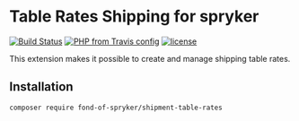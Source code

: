 # Table Rates Shipping for spryker
[![Build Status](https://travis-ci.org/fond-of/spryker-shipment-table-rate.svg?branch=master)](https://travis-ci.org/fond-of/spryker-shipment-table-rate)
[![PHP from Travis config](https://img.shields.io/travis/php-v/symfony/symfony.svg)](https://php.net/)
[![license](https://img.shields.io/github/license/mashape/apistatus.svg)](https://packagist.org/packages/fond-of-spryker/shipment-table-rate)


This extension makes it possible to create and manage shipping table rates.

## Installation

```
composer require fond-of-spryker/shipment-table-rates
```